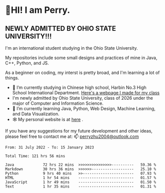 # 🌄HI! I am Perry. <br> #
## NEWLY ADMITTED BY OHIO STATE UNIVERSITY!!! ##  
I'm an international student studying in the Ohio State University. <br>

My repositories include some small designs and practices of mine in Java, C++, Python, and JS. <br>

As a beginner on coding, my interst is pretty broad, and I'm learning a lot of things. <br>
- 🔭 I’m currently studying in Chinese high school, Harbin No.3 High School International Department. [Here's a webpage I made for my class](https://perry2004.github.io/weirdos/)
- I'm newly admitted by Ohio State University, class of 2026 under the major of Computer and Information Science. 
- 🌱 I’m currently learning Java, Python, Web Design, Machine Learning, and Data Visualization. 
- 🕸️ My personal website is at <a href="https://zhu-yp.cn">here</a> .  

If you have any suggestions for my future development and other ideas, please feel free to contact me at: 📫 [perryzhu2004@outlook.com](mailto:perryzhu2004@outlook.com)

<!--START_SECTION:waka-->

```text
From: 31 July 2022 - To: 15 January 2023

Total Time: 121 hrs 56 mins

Java             72 hrs 22 mins  >>>>>>>>>>>>>>>----------   59.36 %
Markdown         30 hrs 36 mins  >>>>>>-------------------   25.10 %
Python           9 hrs 40 mins   >>-----------------------   07.93 %
HTML             1 hr 54 mins    -------------------------   01.57 %
JavaScript       1 hr 49 mins    -------------------------   01.50 %
Text             1 hr 35 mins    -------------------------   01.31 %
```

<!--END_SECTION:waka-->